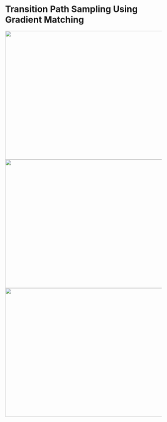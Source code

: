 # Transition Path Sampling Using Gradient Matching


<img src="https://github.com/user-attachments/assets/5dab060b-2fd8-400d-9199-27c7d2ce65da" width="578" height="413" />

<img src="https://github.com/user-attachments/assets/33d02ae1-a95c-43c2-95e1-d0ea9efffccc" width="578" height="413" />

<img src="https://github.com/user-attachments/assets/f135a74d-9a8d-48e7-9902-ace5154e1969" width="578" height="413" />

